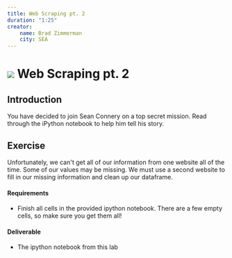 ```yaml
---
title: Web Scraping pt. 2
duration: "1:25"
creator:
    name: Brad Zimmerman
    city: SEA
---
```


# ![](https://ga-dash.s3.amazonaws.com/production/assets/logo-9f88ae6c9c3871690e33280fcf557f33.png) Web Scraping pt. 2

## Introduction

You have decided to join Sean Connery on a top secret mission. Read through the iPython notebook to help him tell his story.

## Exercise

Unfortunately, we can't get all of our information from one website all of the time. Some of our values may be missing. We must use a second website to fill in our missing information and clean up our dataframe.

#### Requirements
- Finish all cells in the provided ipython notebook. There are a few empty cells, so make sure you get them all!

#### Deliverable
- The ipython notebook from this lab
